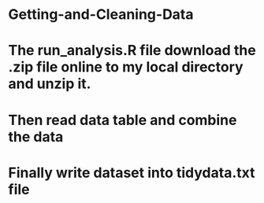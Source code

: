 # Getting-and-Cleaning-Data
# The run_analysis.R file download the .zip file online to my local directory and unzip it.
# Then read data table and combine the data 
# Finally write dataset into tidydata.txt file
